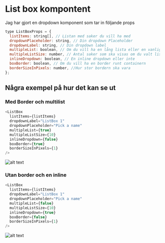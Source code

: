 # List box kompontent

Jag har gjort en dropdown komponent som tar in följande props

```js
type ListBoxProps = {
  listItems: string[], // Listan med saker du vill ha med
  dropdownPlaceholder: string, // Din dropdown Placeholder
  dropdownLabel: string, // Din dropdown label
  multipleList: boolean, // Om du vill ha en lång lista eller en vanlig dropdown
  multipleListSize: number, // Antal saker som ska visas om du valt lista
  inlineDropdown: boolean, // En inline dropdown eller inte
  boxBorder: boolean, // Om du vill ha en border runt containern
  borderSizeInPixels: number, //Hur stor bordern ska vara
};
```

## Några exempel på hur det kan se ut

### Med Border och multilist

```js
<ListBox
  listItems={listItems}
  dropdownLabel="ListBox 1"
  dropdownPlaceholder="Pick a name"
  multipleList={true}
  multipleListSize={10}
  inlineDropdown={false}
  boxBorder={true}
  borderSizeInPixels={1}
/>
```

![alt text](image-2.png)

### Utan border och en inline

```js
<ListBox
  listItems={listItems}
  dropdownLabel="ListBox 1"
  dropdownPlaceholder="Pick a name"
  multipleList={false}
  multipleListSize={10}
  inlineDropdown={true}
  boxBorder={false}
  borderSizeInPixels={1}
/>
```

![alt text](image-1.png)
